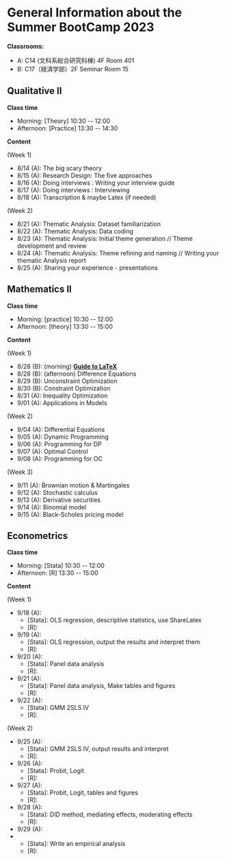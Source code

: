 # General Information about the Summer BootCamp 2023

**Classrooms:**
* A: C14 (文科系総合研究科棟) 4F Room 401
* B: C17（経済学部）2F Seminar Room 15

## Qualitative II

**Class time**

* Morning: [Theory] 10:30 -- 12:00
* Afternoon: [Practice] 13:30 -- 14:30

**Content**

(Week 1)

* 8/14 (A): The big scary theory
* 8/15 (A): Research Design: The five approaches 
* 8/16 (A): Doing interviews : Writing your interview guide
* 8/17 (A): Doing interviews : Interviewing
* 8/18 (A): Transcription & maybe Latex (if needed)

(Week 2)

* 8/21 (A): Thematic Analysis: Dataset familiarization  
* 8/22 (A): Thematic Analysis: Data coding
* 8/23 (A): Thematic Analysis: Initial theme generation // Theme development and review 
* 8/24 (A): Thematic Analysis: Theme refining and naming // Writing your thematic Analysis report
* 8/25 (A): Sharing your experience - presentations

## Mathematics II

**Class time**

* Morning: [practice] 10:30 -- 12:00
* Afternoon: [theory] 13:30 -- 15:00

**Content**

(Week 1)

* 8/28 (B): (morning) **[Guide to LaTeX](https://github.com/thanhqtran/tohoku_bootcamp/blob/99f02a905fdee7090783298334c6b79391f4d1b1/tex_guide/guide.pdf)**
* 8/28 (B): (afternoon) Difference Equations
* 8/29 (B): Unconstraint Optimization
* 8/30 (B): Constraint Optimization
* 8/31 (A): Inequality Optimization
* 9/01 (A): Applications in Models

(Week 2)

* 9/04 (A): Differential Equations
* 9/05 (A): Dynamic Programming
* 9/06 (A): Programming for DP
* 9/07 (A): Optimal Control
* 9/08 (A): Programming for OC

(Week 3)

* 9/11 (A): Brownian motion & Martingales
* 9/12 (A): Stochastic calculus
* 9/13 (A): Derivative securities
* 9/14 (A): Binomial model
* 9/15 (A): Black-Scholes pricing model

## Econometrics

**Class time**

* Morning: [Stata] 10:30 -- 12:00
* Afternoon: [R] 13:30 -- 15:00

**Content**

(Week 1)

* 9/18 (A):
  - [Stata]: OLS regression, descriptive statistics, use ShareLatex
  - [R]:
* 9/19 (A):
  - [Stata]: OLS regression, output the results and interpret them
  - [R]:
* 9/20 (A):
  - [Stata]: Panel data analysis
  - [R]:
* 9/21 (A):
  - [Stata]: Panel data analysis, Make tables and figures
  - [R]: 
* 9/22 (A):
  - [Stata]: GMM 2SLS IV
  - [R]: 

(Week 2)

* 9/25 (A):
  - [Stata]: GMM 2SLS IV, output results and interpret
  - [R]: 
* 9/26 (A):
  - [Stata]: Probit, Logit
  - [R]:
* 9/27 (A):
  - [Stata]: Probit, Logit, tables and figures
  - [R]: 
* 9/28 (A):
  - [Stata]: DID method, mediating effects, moderating effects
  - [R]:
* 9/29 (A):
* - [Stata]: Write an empirical analysis
  - [R]:
